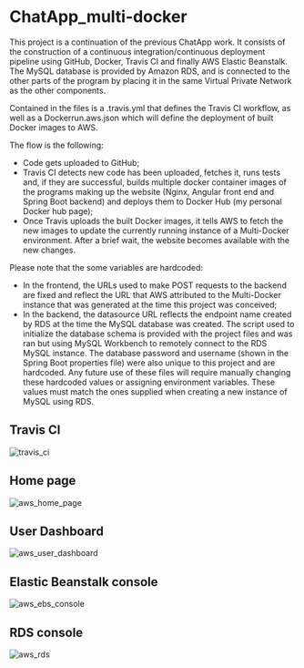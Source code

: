 # ChatApp_multi-docker

  This project is a continuation of the previous ChatApp work. It consists of the construction of a continuous integration/continuous deployment pipeline using GitHub, Docker, Travis CI and finally AWS Elastic Beanstalk. The MySQL database is provided by Amazon RDS, and is connected to the other parts of the program by placing it in the same Virtual Private Network as the other components.
  
  Contained in the files is a .travis.yml that defines the Travis CI workflow, as well as a Dockerrun.aws.json which will define the deployment of built Docker images to AWS.


The flow is the following:
- Code gets uploaded to GitHub;
- Travis CI detects new code has been uploaded, fetches it, runs tests and, if they are successful, builds multiple docker container images of the programs making up the website (Nginx, Angular front end and Spring Boot backend) and deploys them to Docker Hub (my personal Docker hub page);
- Once Travis uploads the built Docker images, it tells AWS to fetch the new images to update the currently running instance of a Multi-Docker environment. After a brief wait, the website becomes available with the new changes.

Please note that the some variables are hardcoded:
- In the frontend, the URLs used to make POST requests to the backend are fixed and reflect the URL that AWS attributed to the Multi-Docker instance that was generated at the time this project was conceived;
- In the backend, the datasource URL reflects the endpoint name created by RDS at the time the MySQL database was created. The script used to initialize the database schema is provided with the project files and was ran but using MySQL Workbench to remotely connect to the RDS MySQL instance. 
The database password and username (shown in the Spring Boot properties file) were also unique to this project and are hardcoded. Any future use of these files will require manually changing these hardcoded values or assigning environment variables. These values must match the ones supplied when creating a new instance of MySQL using RDS.


## Travis CI

![travis_ci](https://user-images.githubusercontent.com/61985975/85609763-4df7a100-b64e-11ea-8e63-d3c5fa7ecf57.jpg)


## Home page

![aws_home_page](https://user-images.githubusercontent.com/61985975/85608773-4e436c80-b64d-11ea-942c-00ccd83631eb.jpg)

## User Dashboard

![aws_user_dashboard](https://user-images.githubusercontent.com/61985975/85608849-63b89680-b64d-11ea-9504-ca34f7aa7ef4.jpg)

## Elastic Beanstalk console

![aws_ebs_console](https://user-images.githubusercontent.com/61985975/85608994-877bdc80-b64d-11ea-954a-10321059c7ce.jpg)


## RDS console

![aws_rds](https://user-images.githubusercontent.com/61985975/85609066-9c587000-b64d-11ea-9852-6ea2bf457683.jpg)


